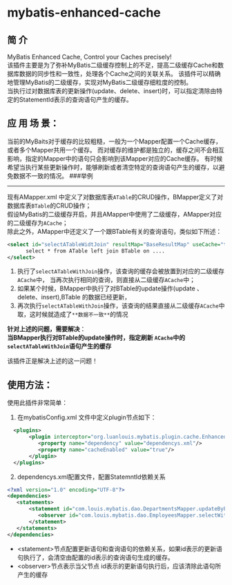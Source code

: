 mybatis-enhanced-cache
======================

简 介
----
MyBatis Enhanced Cache, Control your Caches precisely! <br>
该插件主要是为了弥补MyBatis二级缓存控制上的不足，提高二级缓存Cache和数据库数据的同步性和一致性，处理各个Cache之间的关联关系。
该插件可以精确地管理MyBatis的二级缓存，实现对MyBatis二级缓存细粒度的控制。<br>
当执行过对数据库表的更新操作(update、delete、insert)时，可以指定清除由特定的StatementId表示的查询语句产生的缓存。<br>

应 用 场 景：
-----
当前的MyBaits对于缓存的比较粗糙，一般为一个Mapper配置一个Cache缓存，或者多个Mapper共用一个缓存。
而对缓存的维护都是独立的，缓存之间不会相互影响，指定的Mapper中的语句只会影响到该Mapper对应的Cache缓存。
有时候希望当执行某些更新操作时，能够刷新或者清空特定的查询语句产生的缓存，以避免数据不一致的情况。
###举例
***
  现有AMapper.xml 中定义了对数据库表`ATable`的CRUD操作，BMapper定义了对数据库表`BTable`的CRUD操作；<br>
 假设MyBatis的二级缓存开启，并且AMapper中使用了二级缓存，AMapper对应的二级缓存为`ACache`；<br>
 除此之外，AMapper中还定义了一个跟BTable有关的查询语句，类似如下所述：
```xml
<select id="selectATableWidtJoin" resultMap="BaseResultMap" useCache="true">
      select * from ATable left join BTable on ....
</select>
```

1. 执行了`selectATableWithJoin`操作，该查询的缓存会被放置到对应的二级缓存`ACache`中，
当再次执行相同的查询，则直接从二级缓存`ACache`中；
2. 如果某个时候，BMapper中执行了对BTable的update操作(update 、delete、insert),BTable 的数据已经更新，
3. 再次执行`selectATableWithJoin`操作，该查询的结果直接从二级缓存`ACache`中取，这时候就造成了`**数据不一致**`的情况

  **针对上述的问题，需要解决**：<br>
**当BMapper执行对BTable的update操作时，指定刷新 `ACache`中的 `selectATableWithJoin`语句产生的缓存**

该插件正是解决上述的这一问题！


使用方法：
----
使用此插件非常简单：
  1. 在mybatisConfig.xml 文件中定义plugin节点如下：
```xml
  <plugins>
       <plugin interceptor="org.luanlouis.mybatis.plugin.cache.EnhancedCachingExecutor">
          <property name="dependency" value="dependencys.xml"/>
          <property name="cacheEnabled" value="true"/>
       </plugin>
  </plugins>
```  
  2. dependencys.xml配置文件，配置StatemntId依赖关系
```xml
<?xml version="1.0" encoding="UTF-8"?>
<dependencies>
   <statements>
       <statement id="com.louis.mybatis.dao.DepartmentsMapper.updateByPrimaryKey">
          <observer id="com.louis.mybatis.dao.EmployeesMapper.selectWithDepartments" />
       </statement>
   </statements>
</dependencies>
```
* \<statement>节点配置更新语句和查询语句的依赖关系，如果id表示的更新语句执行了，会清空由<observer>配置的id表示的查询语句生成的缓存。
* \<observer>节点表示当父节点<statement> id表示的更新语句执行后，应该清除此语句所产生的缓存
